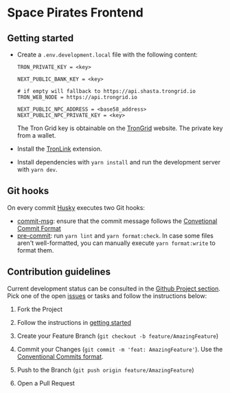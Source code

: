 # Space Pirates Frontend

## Getting started

- Create a `.env.development.local` file with the following content:

  ```env
  TRON_PRIVATE_KEY = <key>

  NEXT_PUBLIC_BANK_KEY = <key>

  # if empty will fallback to https://api.shasta.trongrid.io
  TRON_WEB_NODE = https://api.trongrid.io

  NEXT_PUBLIC_NPC_ADDRESS = <base58_address>
  NEXT_PUBLIC_NPC_PRIVATE_KEY = <key>
  ```

  The Tron Grid key is obtainable on the [TronGrid](https://www.trongrid.io/) website. The private key from a wallet.

- Install the [TronLink](https://chrome.google.com/webstore/detail/tronlink/ibnejdfjmmkpcnlpebklmnkoeoihofec) extension.

- Install dependencies with `yarn install` and run the development server with `yarn dev`.

## Git hooks

On every commit [Husky](https://github.com/typicode/husky) executes two Git hooks:

- [commit-msg](/.husky/commit-msg): ensure that the commit message follows the [Convetional Commit Format](https://www.conventionalcommits.org/en/v1.0.0/)
- [pre-commit](.husky/pre-commit): run `yarn lint` and `yarn format:check`. In case some files aren't well-formatted, you can manually execute `yarn format:write` to format them.

## Contribution guidelines

Current development status can be consulted in the [Github Project section](https://github.com/orgs/DeFi-Space-Pirates/projects/1). Pick one of the open [issues](https://github.com/DeFi-Space-Pirates/space-pirates-frontend/issues) or tasks and follow the instructions below:

1. Fork the Project

2. Follow the instructions in [getting started](#getting-started)

3. Create your Feature Branch (`git checkout -b feature/AmazingFeature`)

4. Commit your Changes (`git commit -m 'feat: AmazingFeature'`). Use the [Conventional Commits format](https://www.conventionalcommits.org/en/v1.0.0/).

5. Push to the Branch (`git push origin feature/AmazingFeature`)

6. Open a Pull Request
